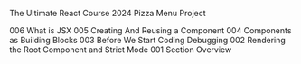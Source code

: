 The Ultimate React Course 2024
Pizza Menu Project

006 What is JSX
005 Creating And Reusing a Component
004 Components as Building Blocks
003 Before We Start Coding Debugging
002 Rendering the Root Component and Strict Mode
001 Section Overview
